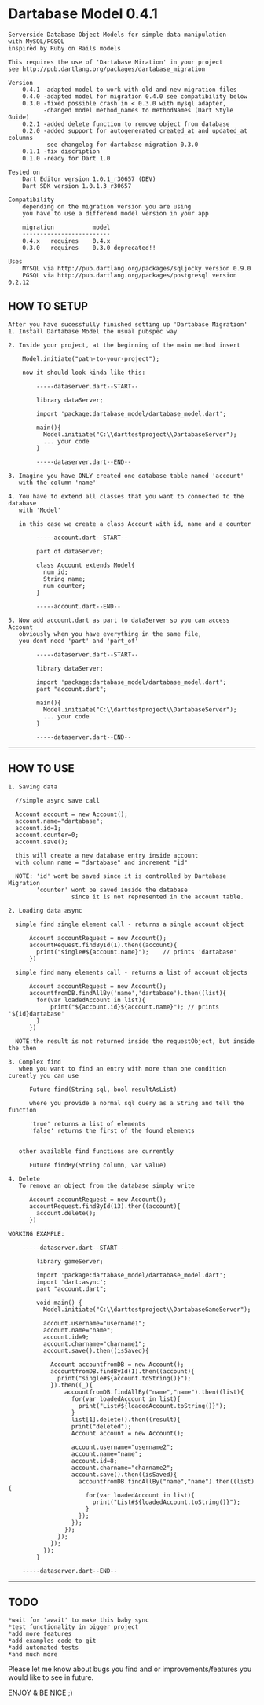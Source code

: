 Dartabase Model 0.4.1
===================

    Serverside Database Object Models for simple data manipulation
    with MySQL/PGSQL
    inspired by Ruby on Rails models
    
    This requires the use of 'Dartabase Miration' in your project
    see http://pub.dartlang.org/packages/dartabase_migration
     
    Version
    	0.4.1 -adapted model to work with old and new migration files
    	0.4.0 -adapted model for migration 0.4.0 see compatibility below
    	0.3.0 -fixed possible crash in < 0.3.0 with mysql adapter, 
    	      -changed model method_names to methodNames (Dart Style Guide)
    	0.2.1 -added delete function to remove object from database 
    	0.2.0 -added support for autogenerated created_at and updated_at columns 
    		   see changelog for dartabase migration 0.3.0 
    	0.1.1 -fix discription
	    0.1.0 -ready for Dart 1.0

	Tested on 
		Dart Editor version 1.0.1_r30657 (DEV)
		Dart SDK version 1.0.1.3_r30657
		
	Compatibility
		depending on the migration version you are using 
		you have to use a differend model version in your app
	    
	    migration  			model
	    -------------------------
	    0.4.x	requires    0.4.x
	    0.3.0	requires	0.3.0 deprecated!!
	
	Uses
    	MYSQL via http://pub.dartlang.org/packages/sqljocky version 0.9.0
    	PGSQL via http://pub.dartlang.org/packages/postgresql version 0.2.12

HOW TO SETUP
------------
    After you have sucessfully finished setting up 'Dartabase Migration' 
    1. Install Dartabase Model the usual pubspec way 
    
    2. Inside your project, at the beginning of the main method insert
        
        Model.initiate("path-to-your-project");

		now it should look kinda like this:
		
			-----dataserver.dart--START--
		
			library dataServer;
	
			import 'package:dartabase_model/dartabase_model.dart';
	
			main(){
			  Model.initiate("C:\\darttestproject\\DartabaseServer");
			  ... your code
			}
		
			-----dataserver.dart--END--
	
	3. Imagine you have ONLY created one database table named 'account' 
	   with the column 'name'
	
	4. You have to extend all classes that you want to connected to the database
	   with 'Model'
	   
	   in this case we create a class Account with id, name and a counter
	   
			-----account.dart--START--
		
			part of dataServer;
		
			class Account extends Model{
			  num id;		
			  String name;
			  num counter;
			}
		
			-----account.dart--END--

	5. Now add account.dart as part to dataServer so you can access Account
	   obviously when you have everything in the same file,
	   you dont need 'part' and 'part_of' 
	
			-----dataserver.dart--START--
		
			library dataServer;
	
			import 'package:dartabase_model/dartabase_model.dart';
			part "account.dart";	
			
			main(){
			  Model.initiate("C:\\darttestproject\\DartabaseServer");
			  ... your code
			}
		
			-----dataserver.dart--END--
	 

*******************************************************************************************
HOW TO USE
----------

	1. Saving data
	
	  //simple async save call
	
	  Account account = new Account();
	  account.name="dartabase";
	  account.id=1;
	  account.counter=0;
	  account.save();
	  
	  this will create a new database entry inside account 
	  with column name = "dartabase" and increment "id"
	  
	  NOTE: 'id' wont be saved since it is controlled by Dartabase Migration
	        'counter' wont be saved inside the database 
	                  since it is not represented in the account table.
	  
	2. Loading data async
	
	  simple find single element call - returns a single account object
		  
		  Account accountRequest = new Account();
		  accountRequest.findById(1).then((account){
		    print("single#${account.name}");	// prints 'dartabase'
		  })
	  
	  simple find many elements call - returns a list of account objects
	   
		  Account accountRequest = new Account();
		  accountfromDB.findAllBy('name','dartabase').then((list){
	        for(var loadedAccount in list){
	      		print("${account.id}${account.name}"); // prints '${id}dartabase'
	        }
	      })
	  
	  NOTE:the result is not returned inside the requestObject, but inside the then
	      
    3. Complex find
       when you want to find an entry with more than one condition curently you can use 
    	
    	  Future find(String sql, bool resultAsList)
    	  
    	  where you provide a normal sql query as a String and tell the function 
    	  
    	  'true' returns a list of elements 
    	  'false' returns the first of the found elements
    	  
    	  
       other available find functions are currently
      
	      Future findBy(String column, var value) 
	  
	4. Delete
	   To remove an object from the database simply write
	   
	      Account accountRequest = new Account();
		  accountRequest.findById(13).then((account){
		    account.delete();
	      })
		
	WORKING EXAMPLE:
	
		-----dataserver.dart--START--
	
			library gameServer;
	
			import 'package:dartabase_model/dartabase_model.dart';
			import 'dart:async';
			part "account.dart";
			
			void main() {
			  Model.initiate("C:\\darttestproject\\DartabaseGameServer");
			  
			  account.username="username1";
			  account.name="name";
			  account.id=9;
			  account.charname="charname1";
			  account.save().then((isSaved){
    
			    Account accountfromDB = new Account();
			    accountfromDB.findById(1).then((account){
			      print("single#${account.toString()}");
			    }).then((_){
			        accountfromDB.findAllBy("name","name").then((list){
			          for(var loadedAccount in list){
			            print("List#${loadedAccount.toString()}");
			          }
			          list[1].delete().then((result){
			          print("deleted");
			          Account account = new Account();
			          
			          account.username="username2";
			          account.name="name";
			          account.id=8;
			          account.charname="charname2";
			          account.save().then((isSaved){
			            accountfromDB.findAllBy("name","name").then((list){
			              for(var loadedAccount in list){
			                print("List#${loadedAccount.toString()}");
			              }
			            });
			          });
			        });
			      });
			    });
			  });
			}
				
		-----dataserver.dart--END--
		  
	  
	  	

*******************************************************************************************

TODO
----

	*wait for 'await' to make this baby sync
	*test functionality in bigger project
    *add more features
    *add examples code to git
    *add automated tests
    *and much more

Please let me know about bugs you find and or improvements/features you would like to see in future.

ENJOY & BE NICE ;)